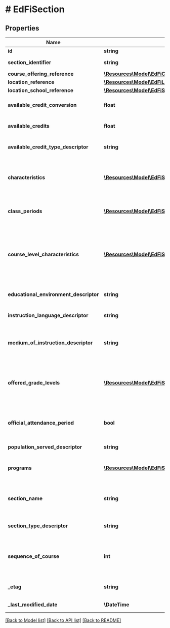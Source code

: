 # # EdFiSection

## Properties

Name | Type | Description | Notes
------------ | ------------- | ------------- | -------------
**id** | **string** |  | [optional]
**section_identifier** | **string** | The local identifier assigned to a section. |
**course_offering_reference** | [**\Resources\Model\EdFiCourseOfferingReference**](EdFiCourseOfferingReference.md) |  |
**location_reference** | [**\Resources\Model\EdFiLocationReference**](EdFiLocationReference.md) |  | [optional]
**location_school_reference** | [**\Resources\Model\EdFiSchoolReference**](EdFiSchoolReference.md) |  | [optional]
**available_credit_conversion** | **float** | Conversion factor that when multiplied by the number of credits is equivalent to Carnegie units. | [optional]
**available_credits** | **float** | The value of credits or units of value awarded for the completion of a course. | [optional]
**available_credit_type_descriptor** | **string** | The type of credits or units of value awarded for the completion of a course. | [optional]
**characteristics** | [**\Resources\Model\EdFiSectionCharacteristic[]**](EdFiSectionCharacteristic.md) | An unordered collection of sectionCharacteristics. Reflects important characteristics of the section, such as whether or not attendance is taken and the section is graded. | [optional]
**class_periods** | [**\Resources\Model\EdFiSectionClassPeriod[]**](EdFiSectionClassPeriod.md) | An unordered collection of sectionClassPeriods. The class period during which the section meets. | [optional]
**course_level_characteristics** | [**\Resources\Model\EdFiSectionCourseLevelCharacteristic[]**](EdFiSectionCourseLevelCharacteristic.md) | An unordered collection of sectionCourseLevelCharacteristics. The type of specific program or designation with which the section is associated. This collection should only be populated if it differs from the course level characteristics identified at the course offering level. | [optional]
**educational_environment_descriptor** | **string** | The setting in which a student receives education and related services. | [optional]
**instruction_language_descriptor** | **string** | The primary language of instruction. If omitted, English is assumed. | [optional]
**medium_of_instruction_descriptor** | **string** | The media through which teachers provide instruction to students and students and teachers communicate about instructional matters. | [optional]
**offered_grade_levels** | [**\Resources\Model\EdFiSectionOfferedGradeLevel[]**](EdFiSectionOfferedGradeLevel.md) | An unordered collection of sectionOfferedGradeLevels. The grade levels in which the section is offered. This collection should only be populated if it differs from the Offered Grade Levels identified at the course offering level. | [optional]
**official_attendance_period** | **bool** | Indicator of whether this section is used for official daily attendance. Alternatively, official daily attendance may be tied to a class period. | [optional]
**population_served_descriptor** | **string** | The type of students the section is offered and tailored to. | [optional]
**programs** | [**\Resources\Model\EdFiSectionProgram[]**](EdFiSectionProgram.md) | An unordered collection of sectionPrograms. Optional reference to program to which the section is associated. | [optional]
**section_name** | **string** | A locally-defined name for the section, generally created to make the section more recognizable in informal contexts and generally distinct from the section identifier. | [optional]
**section_type_descriptor** | **string** | Specifies whether the section is for attendance only, credit only, or both. | [optional]
**sequence_of_course** | **int** | When a section is part of a sequence of parts for a course, the number of the sequence. If the course has only one part, the value of this section attribute should be 1. | [optional]
**_etag** | **string** | A unique system-generated value that identifies the version of the resource. | [optional]
**_last_modified_date** | **\DateTime** | The date and time the resource was last modified. | [optional]

[[Back to Model list]](../../README.md#models) [[Back to API list]](../../README.md#endpoints) [[Back to README]](../../README.md)

